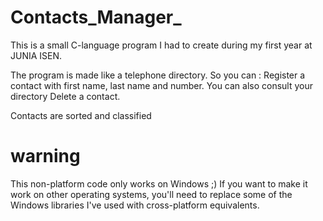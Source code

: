 # Contacts_Manager_
This is a small C-language program I had to create during my first year at JUNIA ISEN.

The program is made like a telephone directory.
So you can :
Register a contact with first name, last name and number.
You can also consult your directory
Delete a contact.

Contacts are sorted and classified
# warning
This non-platform code only works on Windows ;)
If you want to make it work on other operating systems, you'll need to replace some of the Windows libraries I've used with cross-platform equivalents.

